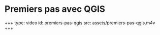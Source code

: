 # Premiers pas avec QGIS

+++
type: video
id: premiers-pas-qgis
src: assets/premiers-pas-qgis.m4v
+++
